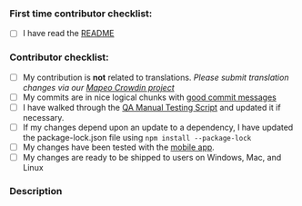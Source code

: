 <!--
Thanks for contributing to the project!
Please help us keep this project in good shape by going through this checklist.
Replace the empty checkboxes [ ] below with checked ones [X] as they are completed
Remember, you can preview this before saving it.
-->

<!-- You can remove this first section if you have contributed before -->

### First time contributor checklist:

- [ ] I have read the [README](https://github.com/digidem/mapeo-desktop/blob/master/README.md) 

### Contributor checklist:

- [ ] My contribution is **not** related to translations. _Please submit translation changes via our [Mapeo Crowdin project](https://crowdin.com/project/mapeo-desktop)_
- [ ] My commits are in nice logical chunks with [good commit messages](http://chris.beams.io/posts/git-commit/)
- [ ] I have walked through the [QA Manual Testing
  Script](https://github.com/digidem/mapeo-desktop/blob/master/docs/testing.md) and updated it if necessary.
- [ ] If my changes depend upon an update to a dependency, I have updated the package-lock.json file using `npm install --package-lock`
- [ ] My changes have been tested with the [mobile app](https://github.com/digidem/mapeo-mobile/releases). 
- [ ] My changes are ready to be shipped to users on Windows, Mac, and Linux

### Description

<!--
Describe briefly what your pull request changes. Focus on the value provided to users.

Does it address any outstanding issues in this project?
  Reference an issue with the hash symbol: "#222"
  If you're fixing it, use something like "Fixes #222"

Please write a summary of your test approach:
  - Did you write any new tests?
  - What operating systems did you test with? (please use specific versions: http://whatsmyos.com/)
  - What other devices did you test with? (other Desktop devices, Android, Android Simulator, iOS, iOS Simulator)
-->

